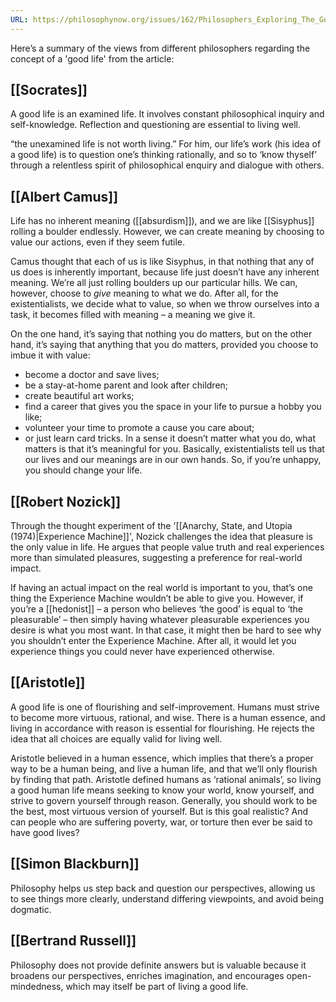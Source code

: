 ```yaml
---
URL: https://philosophynow.org/issues/162/Philosophers_Exploring_The_Good_Life
---
```

Here’s a summary of the views from different philosophers regarding the concept of a 'good life' from the article:

## [[Socrates]]
A good life is an examined life. It involves constant philosophical inquiry and self-knowledge. Reflection and questioning are essential to living well.

“the unexamined life is not worth living.” For him, our life’s work (his idea of a good life) is to question one’s thinking rationally, and so to ‘know thyself’ through a relentless spirit of philosophical enquiry and dialogue with others.
  
## [[Albert Camus]]
Life has no inherent meaning ([[absurdism]]), and we are like [[Sisyphus]] rolling a boulder endlessly.
However, we can create meaning by choosing to value our actions, even if they seem futile.

Camus thought that each of us is like Sisyphus, in that nothing that any of us does is inherently important, because life just doesn’t have any inherent meaning. We’re all just rolling boulders up our particular hills. We can, however, choose to _give_ meaning to what we do. After all, for the existentialists, we decide what to value, so when we throw ourselves into a task, it becomes filled with meaning – a meaning we give it.

On the one hand, it’s saying that nothing you do matters, but on the other hand, it’s saying that anything that you do matters, provided you choose to imbue it with value: 
- become a doctor and save lives; 
- be a stay-at-home parent and look after children; 
- create beautiful art works; 
- find a career that gives you the space in your life to pursue a hobby you like; 
- volunteer your time to promote a cause you care about; 
- or just learn card tricks. 
In a sense it doesn’t matter what you do, what matters is that it’s meaningful for you. Basically, existentialists tell us that our lives and our meanings are in our own hands. So, if you’re unhappy, you should change your life.

## [[Robert Nozick]]
Through the thought experiment of the '[[Anarchy, State, and Utopia (1974)|Experience Machine]]', Nozick challenges the idea that pleasure is the only value in life. He argues that people value truth and real experiences more than simulated pleasures, suggesting a preference for real-world impact.

If having an actual impact on the real world is important to you, that’s one thing the Experience Machine wouldn’t be able to give you. However, if you’re a [[hedonist]] – a person who believes ‘the good’ is equal to ‘the pleasurable’ – then simply having whatever pleasurable experiences you desire is what you most want. In that case, it might then be hard to see why you shouldn’t enter the Experience Machine. After all, it would let you experience things you could never have experienced otherwise.

## [[Aristotle]]
A good life is one of flourishing and self-improvement. Humans must strive to become more virtuous, rational, and wise. There is a human essence, and living in accordance with reason is essential for flourishing. He rejects the idea that all choices are equally valid for living well.

Aristotle believed in a human essence, which implies that there’s a proper way to be a human being, and live a human life, and that we’ll only flourish by finding that path. Aristotle defined humans as ‘rational animals’, so living a good human life means seeking to know your world, know yourself, and strive to govern yourself through reason. Generally, you should work to be the best, most virtuous version of yourself. But is this goal realistic? And can people who are suffering poverty, war, or torture then ever be said to have good lives?

## [[Simon Blackburn]]
Philosophy helps us step back and question our perspectives, allowing us to see things more clearly, understand differing viewpoints, and avoid being dogmatic.

## [[Bertrand Russell]]
Philosophy does not provide definite answers but is valuable because it broadens our perspectives, enriches imagination, and encourages open-mindedness, which may itself be part of living a good life. 

